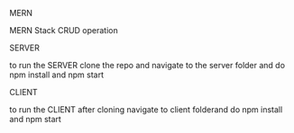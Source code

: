 MERN 

MERN Stack CRUD operation

SERVER

to run the SERVER clone the repo and navigate to the server folder and do npm install and npm start

CLIENT

to run the CLIENT after cloning navigate to client folderand do npm install and npm start
